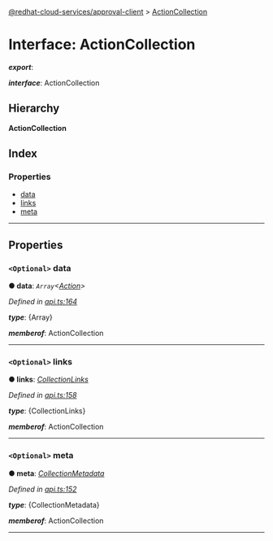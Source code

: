 [@redhat-cloud-services/approval-client](../README.md) > [ActionCollection](../interfaces/actioncollection.md)

# Interface: ActionCollection

*__export__*: 

*__interface__*: ActionCollection

## Hierarchy

**ActionCollection**

## Index

### Properties

* [data](actioncollection.md#data)
* [links](actioncollection.md#links)
* [meta](actioncollection.md#meta)

---

## Properties

<a id="data"></a>

### `<Optional>` data

**● data**: *`Array`<[Action](../modules/action.md)>*

*Defined in [api.ts:164](https://github.com/karelhala/javascript-clients/blob/master/packages/approval/api.ts#L164)*

*__type__*: {Array}

*__memberof__*: ActionCollection

___
<a id="links"></a>

### `<Optional>` links

**● links**: *[CollectionLinks](collectionlinks.md)*

*Defined in [api.ts:158](https://github.com/karelhala/javascript-clients/blob/master/packages/approval/api.ts#L158)*

*__type__*: {CollectionLinks}

*__memberof__*: ActionCollection

___
<a id="meta"></a>

### `<Optional>` meta

**● meta**: *[CollectionMetadata](collectionmetadata.md)*

*Defined in [api.ts:152](https://github.com/karelhala/javascript-clients/blob/master/packages/approval/api.ts#L152)*

*__type__*: {CollectionMetadata}

*__memberof__*: ActionCollection

___

